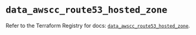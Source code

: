 # `data_awscc_route53_hosted_zone`

Refer to the Terraform Registry for docs: [`data_awscc_route53_hosted_zone`](https://registry.terraform.io/providers/hashicorp/awscc/0.70.0/docs/data-sources/route53_hosted_zone).
